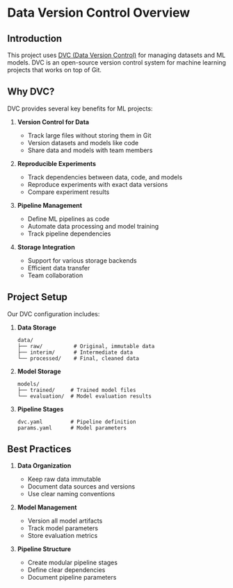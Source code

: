 # Data Version Control Overview

## Introduction

This project uses [DVC (Data Version Control)](https://dvc.org/) for managing datasets and ML models. DVC is an open-source version control system for machine learning projects that works on top of Git.

## Why DVC?

DVC provides several key benefits for ML projects:

1. **Version Control for Data**
   - Track large files without storing them in Git
   - Version datasets and models like code
   - Share data and models with team members

2. **Reproducible Experiments**
   - Track dependencies between data, code, and models
   - Reproduce experiments with exact data versions
   - Compare experiment results

3. **Pipeline Management**
   - Define ML pipelines as code
   - Automate data processing and model training
   - Track pipeline dependencies

4. **Storage Integration**
   - Support for various storage backends
   - Efficient data transfer
   - Team collaboration

## Project Setup

Our DVC configuration includes:

1. **Data Storage**
   ```
   data/
   ├── raw/          # Original, immutable data
   ├── interim/      # Intermediate data
   └── processed/    # Final, cleaned data
   ```

2. **Model Storage**
   ```
   models/
   ├── trained/     # Trained model files
   └── evaluation/  # Model evaluation results
   ```

3. **Pipeline Stages**
   ```
   dvc.yaml         # Pipeline definition
   params.yaml      # Model parameters
   ```

## Best Practices

1. **Data Organization**
   - Keep raw data immutable
   - Document data sources and versions
   - Use clear naming conventions

2. **Model Management**
   - Version all model artifacts
   - Track model parameters
   - Store evaluation metrics

3. **Pipeline Structure**
   - Create modular pipeline stages
   - Define clear dependencies
   - Document pipeline parameters 